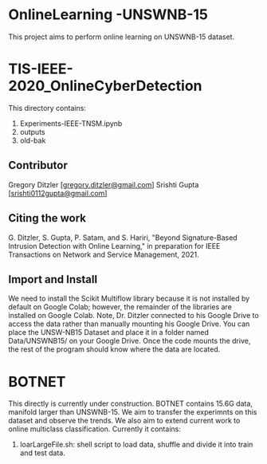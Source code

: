 # OnlineLearning -UNSWNB-15

This project aims to perform online learning on UNSWNB-15 dataset.

# TIS-IEEE-2020_OnlineCyberDetection

This directory contains:

1. Experiments-IEEE-TNSM.ipynb
2. outputs
3. old-bak

## Contributor

Gregory Ditzler [gregory.ditzler@gmail.com]
Srishti Gupta [srishti0112gupta@gmail.com]

## Citing the work

G. Ditzler, S. Gupta, P. Satam, and S. Hariri, "Beyond Signature-Based Intrusion Detection with Online Learning," in preparation for IEEE Transactions on Network and Service Management, 2021.

## Import and Install

We need to install the Scikit Multiflow library because it is not installed by default on Google Colab; however, the remainder of the libraries are installed on Google Colab. Note, Dr. Ditzler connected to his Google Drive to access the data rather than manually mounting his Google Drive. You can place the UNSW-NB15 Dataset and place it in a folder named Data/UNSWNB15/ on your Google Drive. Once the code mounts the drive, the rest of the program should know where the data are located.

# BOTNET
This directly is currently under construction. BOTNET contains 15.6G data, manifold larger than UNSWNB-15. We aim to transfer the experimnts on this dataset and observe the trends. We also aim to extend current work to online multiclass classification.
Currently it contains:

1. loarLargeFile.sh: shell script to load data, shuffle and divide it into train and test data.


